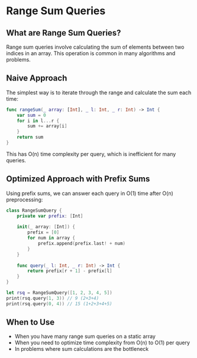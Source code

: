 # Range Sum Queries

## What are Range Sum Queries?
Range sum queries involve calculating the sum of elements between two indices in an array. This operation is common in many algorithms and problems.

## Naive Approach
The simplest way is to iterate through the range and calculate the sum each time:
```swift
func rangeSum(_ array: [Int], _ l: Int, _ r: Int) -> Int {
    var sum = 0
    for i in l...r {
        sum += array[i]
    }
    return sum
}
```

This has O(n) time complexity per query, which is inefficient for many queries.

## Optimized Approach with Prefix Sums

Using prefix sums, we can answer each query in O(1) time after O(n) preprocessing:
``` swift
class RangeSumQuery {
    private var prefix: [Int]
    
    init(_ array: [Int]) {
        prefix = [0]
        for num in array {
            prefix.append(prefix.last! + num)
        }
    }
    
    func query(_ l: Int, _ r: Int) -> Int {
        return prefix[r + 1] - prefix[l]
    }
}

let rsq = RangeSumQuery([1, 2, 3, 4, 5])
print(rsq.query(1, 3)) // 9 (2+3+4)
print(rsq.query(0, 4)) // 15 (1+2+3+4+5)
```

## When to Use
- When you have many range sum queries on a static array
- When you need to optimize time complexity from O(n) to O(1) per query
- In problems where sum calculations are the bottleneck
